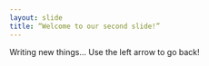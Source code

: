 ```yaml
---
layout: slide
title: “Welcome to our second slide!”
---
```

Writing new things...
Use the left arrow to go back!
